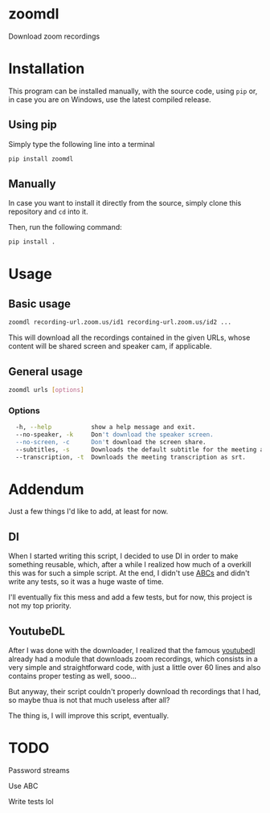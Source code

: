 # zoomdl
Download zoom recordings

# Installation
This program can be installed manually, with the source code, using `pip` or, in case you are on Windows, use the latest compiled release.

## Using pip
Simply type the following line into a terminal
```sh
pip install zoomdl
```

## Manually
In case you want to install it directly from the source, simply clone this repository and `cd` into it.

Then, run the following command:
```sh
pip install .
```


# Usage
## Basic usage
```sh
zoomdl recording-url.zoom.us/id1 recording-url.zoom.us/id2 ...
```

This will download all the recordings contained in the given URLs, whose content will be shared screen and speaker cam, if applicable.


## General usage
```sh
zoomdl urls [options]
```

### Options
```sh
  -h, --help           show a help message and exit.
  --no-speaker, -k     Don't download the speaker screen.
  --no-screen, -c      Don't download the screen share.
  --subtitles, -s      Downloads the default subtitle for the meeting as srt.
  --transcription, -t  Downloads the meeting transcription as srt.
```

# Addendum
Just a few things I'd like to add, at least for now.

## DI
When I started writing this script, I decided to use DI in order to make something reusable, which, after a while I realized how much of a overkill this was for such a simple script. At the end, I didn't use [ABCs](https://docs.python.org/3/library/abc.html) and didn't write any tests, so it was a huge waste of time.

I'll eventually fix this mess and add a few tests, but for now, this project is not my top priority.

## YoutubeDL
After I was done with the downloader, I realized that the famous [youtubedl](https://github.com/ytdl-org/youtube-dl) already had a module that downloads zoom recordings, which consists in a very simple and straightforward code, with just a little over 60 lines and also contains proper testing as well, sooo...

But anyway, their script couldn't properly download th recordings that I had, so maybe thua is not that much useless after all?

The thing is, I will improve this script, eventually.

# TODO
Password streams

Use ABC

Write tests lol
